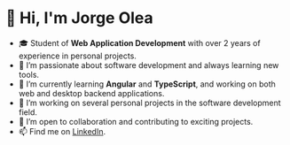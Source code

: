 # 👋 Hi, I'm Jorge Olea
- 🎓 Student of **Web Application Development** with over 2 years of experience in personal projects.  
- 👀 I’m passionate about software development and always learning new tools.  
- 🌱 I’m currently learning **Angular** and **TypeScript**, and working on both web and desktop backend applications.  
- 🚀 I’m working on several personal projects in the software development field.  
- 💞️ I’m open to collaboration and contributing to exciting projects. 
- 📫 Find me on [LinkedIn](www.linkedin.com/in/jorge-olea-82069532a). 
